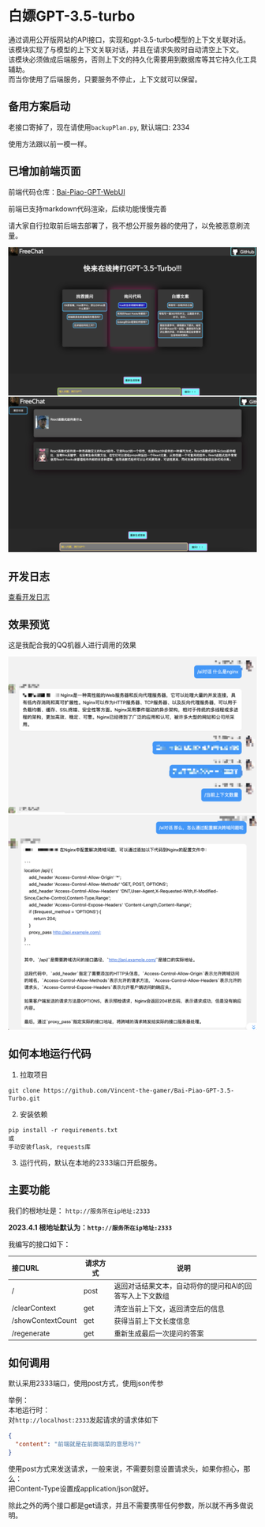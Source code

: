 # 白嫖GPT-3.5-turbo
通过调用公开版网站的API接口，实现和gpt-3.5-turbo模型的上下文关联对话。\
该模块实现了与模型的上下文关联对话，并且在请求失败时自动清空上下文。\
该模块必须做成后端服务，否则上下文的持久化需要用到数据库等其它持久化工具辅助。 \
而当你使用了后端服务，只要服务不停止，上下文就可以保留。

## 备用方案启动
老接口寄掉了，现在请使用`backupPlan.py`, 默认端口: 2334

使用方法跟以前一模一样。

## 已增加前端页面
前端代码仓库：[Bai-Piao-GPT-WebUI](https://github.com/Vincent-the-gamer/Bai-Piao-GPT-WebUI)

前端已支持markdown代码渲染，后续功能慢慢完善

请大家自行拉取前后端去部署了，我不想公开服务器的使用了，以免被恶意刷流量。

![前端](./.github/img/frontend.png)
![前端2](./.github/img/frontend2.png)

## 开发日志
[查看开发日志](./devLog.md)

## 效果预览
这是我配合我的QQ机器人进行调用的效果

![1.png](./.github/img/1.png)
![2.png](./.github/img/2.png)

## 如何本地运行代码
1. 拉取项目
~~~shell
git clone https://github.com/Vincent-the-gamer/Bai-Piao-GPT-3.5-Turbo.git
~~~

2. 安装依赖
~~~shell
pip install -r requirements.txt
或
手动安装flask, requests库
~~~

3. 运行代码，默认在本地的2333端口开启服务。

## 主要功能
我们的根地址是： `http://服务所在ip地址:2333` 

**2023.4.1 根地址默认为：`http://服务所在ip地址:2333`**

我编写的接口如下： 

| 接口URL           | 请求方式 | 说明                                                     |
| :---------------- | -------- | -------------------------------------------------------- |
| /                 | post     | 返回对话结果文本，自动将你的提问和AI的回答写入上下文数组 |
| /clearContext     | get      | 清空当前上下文，返回清空后的信息                         |
| /showContextCount | get      | 获得当前上下文长度信息                                   |
| /regenerate       | get      | 重新生成最后一次提问的答案                               |



## 如何调用
默认采用2333端口，使用post方式，使用json传参

举例：\
本地运行时：\
对`http://localhost:2333`发起请求的请求体如下
~~~json
{
  "content": "前端就是在前面端菜的意思吗?"
}
~~~
使用post方式来发送请求，一般来说，不需要刻意设置请求头，如果你担心，那么： \
把Content-Type设置成application/json就好。

除此之外的两个接口都是get请求，并且不需要携带任何参数，所以就不再多做说明。
